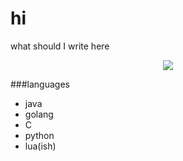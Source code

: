 # hi

what should I write here

<div align="center">
  <img src="https://tenor.com/view/angry-cat-firebreathing-gif-10367304">
</div>

###languages
* java
* golang
* C
* python
* lua(ish)
